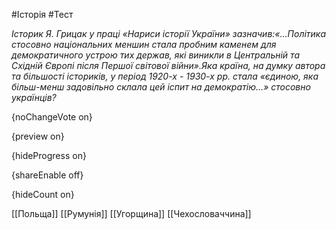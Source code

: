 #Історія #Тест

*Історик Я. Грицак у праці «Нариси історії України» зазначив:«...Політика стосовно національних меншин стала пробним каменем для демократичного устрою тих держав, які виникли в Центральній та Східній Європі після Першої світової війни».Яка країна, на думку автора та більшості істориків, у період 1920-х - 1930-х рр. стала «єдиною, яка більш-менш задовільно склала цей іспит на демократію...» стосовно українців?*

{noChangeVote on}

{preview on}

{hideProgress on}

{shareEnable off}

{hideCount on}

[[Польща]]
[[Румунія]]
[[Угорщина]]
[[Чехословаччина]]
